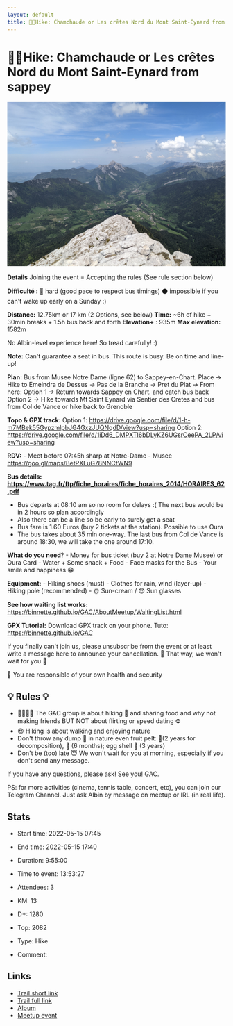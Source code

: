 ```yaml
---
layout: default
title: 🔴🥾Hike: Chamchaude or Les crêtes Nord du Mont Saint-Eynard from sappey 
---
```


# 🔴🥾Hike: Chamchaude or Les crêtes Nord du Mont Saint-Eynard from sappey 

![2022-05-15](/Stats/img/orig/2022-05-15.jpg)

**Details**
Joining the event = Accepting the rules (See rule section below)

**Difficulté :**
🔴 hard (good pace to respect bus timings)
⚫ impossible if you can't wake up early on a Sunday :)

**Distance:** 12.75km or 17 km (2 Options, see below)
**Time:** \~6h of hike + 30min breaks + 1.5h bus back and forth
**Elevation+** : 935m
**Max elevation:** 1582m

No Albin-level experience here! So tread carefully! :)

**Note:**
Can't guarantee a seat in bus. This route is busy. Be on time and line-up!

**Plan:**
Bus from Musee Notre Dame (ligne 62) to Sappey-en-Chart. Place -> Hike to Emeindra de Dessus -> Pas de la Branche -> Pret du Plat ->
From here:
Option 1 -> Return towards Sappey en Chart. and catch bus back
Option 2 -> Hike towards Mt Saint Eynard via Sentier des Cretes and bus from Col de Vance or hike back to Grenoble

**Topo & GPX track:**
Option 1: https://drive.google.com/file/d/1-h-m7MBek55GypzmlpbJG4GxzJUQNqdD/view?usp=sharing
Option 2: https://drive.google.com/file/d/1iDd6_DMPXTI6bDLyKZ6UGsrCeePA_2LP/view?usp=sharing

**RDV:**
\- Meet before 07:45h sharp at Notre\-Dame \- Musee
https://goo.gl/maps/BetPXLuG78NNCfWN9

**Bus details: https://www.tag.fr/ftp/fiche_horaires/fiche_horaires_2014/HORAIRES_62.pdf**

* Bus departs at 08:10 am so no room for delays :( The next bus would be in 2 hours so plan accordingly
* Also there can be a line so be early to surely get a seat
* Bus fare is 1.60 Euros (buy 2 tickets at the station). Possible to use Oura
* The bus takes about 35 min one-way. The last bus from Col de Vance is around 18:30, we will take the one around 17:10.

**What do you need**?
\- Money for bus ticket \(buy 2 at Notre Dame Musee\) or Oura Card
\- Water \+ Some snack \+ Food
\- Face masks for the Bus
\- Your smile and happiness 😁

**Equipment:**
\- Hiking shoes \(must\)
\- Clothes for rain\, wind \(layer\-up\)
\- Hiking pole \(recommended\)
\- 🌞 Sun\-cream / 😎 Sun glasses

**See how waiting list works:**
https://binnette.github.io/GAC/AboutMeetup/WaitingList.html

**GPX Tutorial:**
Download GPX track on your phone. Tuto: https://binnette.github.io/GAC

If you finally can't join us, please unsubscribe from the event or at least write a message here to announce your cancellation. 💜 That way, we won't wait for you 💜

💟 You are responsible of your own health and security

## 💡 Rules 💡

* 🚶‍♀️🚶‍♂️ The GAC group is about hiking 🥾 and sharing food and why not making friends BUT NOT about flirting or speed dating ⛔
* 😍 Hiking is about walking and enjoying nature
* Don't throw any dump 🚮 in nature even fruit pelt: 🍌(2 years for decomposition), 🍊 (6 months); egg shell 🥚 (3 years)
* Don't be (too) late 😇 We won't wait for you at morning, especially if you don't send any message.

If you have any questions, please ask!
See you! GAC.

PS: for more activities (cinema, tennis table, concert, etc), you can join our Telegram Channel. Just ask Albin by message on meetup or IRL (in real life).

## Stats

- Start time: 2022-05-15 07:45
- End time: 2022-05-15 17:40
- Duration: 9:55:00
- Time to event: 13:53:27
- Attendees: 3

- KM: 13
- D+: 1280
- Top: 2082
- Type: Hike
- Comment: 

## Links

- [Trail short link](https://s.42l.fr/px7tASYB)
- [Trail full link]()
- [Album](https://binnette.github.io/GacImg2022/2022-05-15-🔴🥾Hike-Chamchaude-or-Les-cretes-Nord-du-Mont-Saint-Eynard-from-sappey.html)
- [Meetup event](https://www.meetup.com/grenoble-adventure-club-english-french/events/285908756/)
